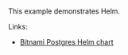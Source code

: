 
<br>

This example demonstrates Helm.

Links:
- [Bitnami Postgres Helm chart](https://artifacthub.io/packages/helm/bitnami/postgresql)
